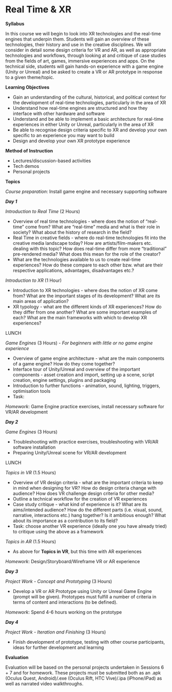 # Real Time & XR

**Syllabus**

In this course we will begin to look into XR technologies and the real-time engines that underpin them. Students will gain an overview of these technologies, their history and use in the creative disciplines. We will consider in detail some design criteria for VR and AR, as well as appropriate technologies and workflows, through looking at and critique of case studies from the fields of art, games, immersive experiences and apps. On the technical side, students will gain hands-on experience with a game engine (Unity or Unreal) and be asked to create a VR or AR prototype in response to a given theme/topic.

**Learning Objectives**

- Gain an understanding of the cultural, historical, and political context for the development of real-time technologies, particularly in the area of XR
- Understand how real-time engines are structured and how they interface with other hardware and software
- Understand and be able to implement a basic architecture for real-time experiences in either Unity or Unreal, particularly in the area of XR
- Be able to recognise design criteria specific to XR and develop your own specific to an experience you may want to build
- Design and develop your own XR prototype experience

**Method of Instruction**

- Lectures/discussion-based activities
- Tech demos
- Personal projects

**Topics**

*Course preparation*: Install game engine and necessary supporting software

***Day 1***

*Introduction to Real Time* (2 Hours)

- Overview of real time technologies - where does the notion of “real-time” come from? What are “real-time” media and what is their role in society? What about the history of research in the field?
- Real Time in creative fields - where do real-time technologies fit into the creative media landscape today? How are artists/film-makers etc. dealing with this topic? How does real-time differ from more “traditional” pre-rendered media? What does this mean for the role of the creator?
- What are the technologies available to us to create real-time experiences? How do these compare to each other bzw. what are their respective applications, advantages, disadvantages etc.?

*Introduction to XR* (1 Hour)

- Introduction to XR technologies - where does the notion of XR come from? What are the important stages of its development? What are its main areas of application?
- XR typology - what are the different kinds of XR experiences? How do they differ from one another? What are some important examples of each? What are the main frameworks with which to develop XR experiences?

LUNCH

*Game Engines* (3 Hours) - *For beginners with little or no game engine experience*

- Overview of game engine architecture - what are the main components of a game engine? How do they come together?
- Interface tour of Unity/Unreal and overview of the important components - asset creation and import, setting up a scene, script creation, engine settings, plugins and packaging
- Introduction to further functions - animation, sound, lighting, triggers, optimisation tools
- Task:

*Homework*: Game Engine practice exercises, install necessary software for VR/AR development

***Day 2***

*Game Engines* (3 Hours)

- Troubleshooting with practice exercises, troubleshooting with VR/AR software installation
- Preparing Unity/Unreal scene for VR/AR development

LUNCH

*Topics in VR* (1.5 Hours)

- Overview of VR design criteria - what are the important criteria to keep in mind when designing for VR? How do design criteria change with audience? How does VR challenge design criteria for other media?
- Outline a technical workflow for the creation of VR experiences
- Case study critique - what kind of experience is it? What are its aims/intended audience? How do the different parts (i.e. visual, sound, narrative, interactions etc.) hang together? Is it ambitious enough? What about its importance as a contribution to its field?
- Task: choose another VR experience (ideally one you have already tried) to critique using the above as a framework

*Topics in AR* (1.5 Hours)

- As above for ************Topics in VR************, but this time with AR experiences

*Homework*: Design/Storyboard/Wireframe VR or AR experience

***Day 3***

*Project Work - Concept and Prototyping* (3 Hours)

- Develop a VR or AR Prototype using Unity or Unreal Game Engine (prompt will be given). Prototypes must fulfill a number of criteria in terms of content and interactions (to be defined).

*Homework*: Spend 4-6 hours working on the prototype

***Day 4***

*Project Work - Iteration and Finishing* (3 Hours)

- Finish development of prototype, testing with other course participants, ideas for further development and learning

**Evaluation**

Evaluation will be based on the personal projects undertaken in Sessions 6 + 7 and for homework. These projects must be submitted both as an .apk (Oculus Quest, Android)/.exe (Oculus Rift, HTC Vive)/.ipa (iPhone/iPad) as well as narrated video walkthroughs.
